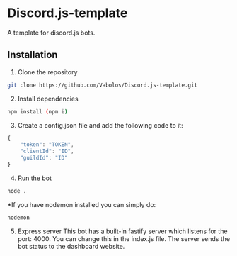 ﻿# Discord.js-template

A template for discord.js bots.

## Installation

1. Clone the repository 
```bash
git clone https://github.com/Vabolos/Discord.js-template.git
```

2. Install dependencies
```bash
npm install (npm i)
```

3. Create a config.json file and add the following code to it:
```js
{
	"token": "TOKEN",
	"clientId": "ID",
	"guildId": "ID"
}
```

4. Run the bot
```bash
node .
```

*If you have nodemon installed you can simply do:
```bash
nodemon
```

5. Express server
This bot has a built-in fastify server which listens for the port: 4000. You can change this in the index.js file.
The server sends the bot status to the dashboard website.

